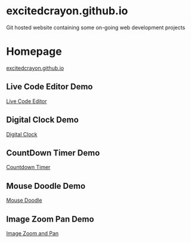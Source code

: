 # excitedcrayon.github.io
Git hosted website containing some on-going web development projects

# Homepage
<a href="https://excitedcrayon.github.io/" target="_blank">excitedcrayon.github.io</a>

## Live Code Editor Demo
<a href="https://excitedcrayon.github.io/live-editor/" target="_blank">Live Code Editor</a>

## Digital Clock Demo
<a href="https://excitedcrayon.github.io/digital-clock/" target="_blank">Digital Clock</a>

## CountDown Timer Demo
<a href="https://excitedcrayon.github.io/countdown-clock/" target="_blank">Countdown Timer</a>

## Mouse Doodle Demo
<a href="https://excitedcrayon.github.io/mouse-doodle/" target="_blank">Mouse Doodle</a>

## Image Zoom Pan Demo
<a href="https://excitedcrayon.github.io/zoomPan/" target="_blank">Image Zoom and Pan</a>
